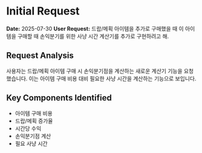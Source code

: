 # Initial Request

**Date:** 2025-07-30
**User Request:** 드랍/메획 아이템을 추가로 구매했을 때 이 아이템을 구매할 때 손익분기를 위한 사냥 시간 계산기를 추가로 구현하려고 해.

## Request Analysis
사용자는 드랍/메획 아이템 구매 시 손익분기점을 계산하는 새로운 계산기 기능을 요청했습니다. 이는 아이템 구매 비용 대비 필요한 사냥 시간을 계산하는 기능으로 보입니다.

## Key Components Identified
- 아이템 구매 비용
- 드랍/메획 증가율
- 시간당 수익
- 손익분기점 계산
- 필요 사냥 시간